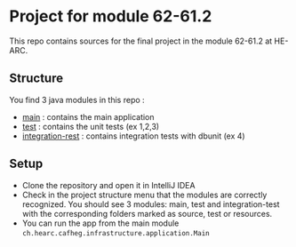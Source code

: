 # Project for module 62-61.2

This repo contains sources for the final project in the module 62-61.2 at HE-ARC.

## Structure

You find 3 java modules in this repo :
- [main](src/main) : contains the main application
- [test](src/test) : contains the unit tests (ex 1,2,3)
- [integration-rest](src/integration-test) : contains integration tests with dbunit (ex 4)

## Setup

- Clone the repository and open it in IntelliJ IDEA
- Check in the project structure menu that the modules are correctly recognized. You should see 3 modules: main, test and integration-test with the corresponding folders marked as source, test or resources.
- You can run the app from the main module `ch.hearc.cafheg.infrastructure.application.Main`
